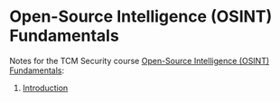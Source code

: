# Open-Source Intelligence (OSINT) Fundamentals

Notes for the TCM Security course [Open-Source Intelligence (OSINT) Fundamentals](https://academy.tcm-sec.com/p/osint-fundamentals):

1. [Introduction](Intro/README.md)
